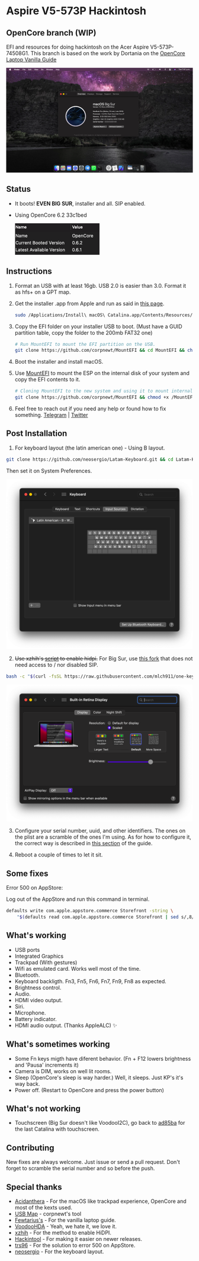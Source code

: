# Aspire V5-573P Hackintosh
## OpenCore branch (WIP)

EFI and resources for doing hackintosh on the Acer Aspire V5-573P-74508G1. This branch is based on the work by Dortania on the [OpenCore Laptop Vanilla Guide](https://dortania.github.io/vanilla-laptop-guide/)

![Screenshot](./assets/screenshot.png)

## Status

- It boots! **EVEN BIG SUR**, installer and all. SIP enabled.

- Using OpenCore 6.2 33c1bed

  ![Bootloader](./assets/bootloader.png)


## Instructions

1. Format an USB with at least 16gb. USB 2.0 is easier than 3.0. Format it as hfs+ on a GPT map.

2. Get the installer .app from Apple and run as said in [this page](https://support.apple.com/en-us/HT201372).

   ```bash
   sudo /Applications/Install\ macOS\ Catalina.app/Contents/Resources/createinstallmedia --volume /Volumes/MyVolume
   ```

3. Copy the EFI folder on your installer USB to boot. (Must have a GUID partition table, copy the folder to the 200mb FAT32 one) <br/>

   ```bash
   # Run MountEFI to mount the EFI partition on the USB.
   git clone https://github.com/corpnewt/MountEFI && cd MountEFI && chmod +x MountEFI.command && ./MountEFI.command
   ```

   

4. Boot the installer and install macOS. <br/>

5. Use [MountEFI](https://github.com/corpnewt/MountEFI) to mount the ESP on the internal disk of your system and copy the EFI contents to it.<br/>

   ```bash
   # Cloning MountEFI to the new system and using it to mount internal EFI
   git clone https://github.com/corpnewt/MountEFI && chmod +x /MountEFI/MountEFI.command && sudo python3 MountEFI/MountEFI.command disk0 && open /Volumes/EFI/
   ```

   

6. Feel free to reach out if you need any help or found how to fix something. [Telegram](https://t.me/xtrs84zk) | [Twitter](https://twitter.com/xtrs84zk) 

## Post Installation
1. For keyboard layout (the latin american one) - Using B layout. 

```bash
git clone https://github.com/neosergio/Latam-Keyboard.git && cd Latam-Keyboard && cp -v Latam*.* ~/Library/Keyboard\ Layouts/
```

Then set it on System Preferences.

![Keyboard settings](./assets/keyboard.png)

2. ~~Use xzhih's [script](https://github.com/xzhih/one-key-hidpi) to enable hidpi.~~ For Big Sur, use [this fork](https://github.com/mlch911/one-key-hidpi) that does not need access to / nor disabled SIP.

```bash
bash -c "$(curl -fsSL https://raw.githubusercontent.com/mlch911/one-key-hidpi/master/hidpi.sh)"
```

   ![hidpi](./assets/hidpi.png)

3. Configure your serial number, uuid, and other identifiers. The ones on the plist are a scramble of the ones I'm using. As for how to configure it, the correct way is described in [this section](https://dortania.github.io/OpenCore-Desktop-Guide/post-install/iservices) of the guide.

3. Reboot a couple of times to let it sit.


## Some fixes

Error 500 on AppStore:

Log out of the AppStore and run this command in terminal.

```bash
defaults write com.apple.appstore.commerce Storefront -string \
    "$(defaults read com.apple.appstore.commerce Storefront | sed s/,8/,13/)"
```

## What's working
* USB ports <br/>
* Integrated Graphics <br/>
* Trackpad (With gestures) <br/>
* Wifi as emulated card. Works well most of the time.<br/>
* Bluetooth.
* Keyboard backligth. Fn3, Fn5, Fn6, Fn7, Fn9, Fn8 as expected. <br/>
* Brightness control. <br/>
* Audio. <br/>
* HDMI video output. <br/>
* Siri. <br/>
* Microphone.
* Battery indicator. <br/>
* HDMI audio output. (Thanks AppleALC) ✨

## What's sometimes working
* Some Fn keys migth have diferent behavior. (Fn + F12 lowers brightness and 'Pausa' increments it)
* Camera is DIM, works on well lit rooms.
* Sleep (OpenCore's sleep is way harder.) Well, it sleeps. Just KP's it's way back.<br/>
* Power off. (Restart to OpenCore and press the power button) <br/>

## What's not working
* Touchscreen (Big Sur doesn't like VoodooI2C), go back to [ad85ba](https://github.com/xtrs84zk/Aspire-V5-573P-Hackintosh/commit/ad85baa75662148a61e47ba679cee969b94cf8c0) for the last Catalina with touchscreen. <br/>



## Contributing

New fixes are always welcome. Just issue or send a pull request. Don't forget to scramble the serial number and so before the push. 

## Special thanks
* [Acidanthera](https://github.com/acidanthera/VoodooPS2) - For the macOS like trackpad experience, OpenCore and most of the kexts used.
* [USB Map](https://github.com/corpnewt/USBMap) - corpnewt's tool <br/>
* [Fewtarius's](https://fewtarius.gitbook.io/laptopguide/) - For the vanilla laptop guide. <br/>
* [VoodooHDA](https://github.com/chris1111/VoodooHDA-2.9.2-Clover-V14) - Yeah, we hate it, we love it. <br/>
* [xzhih](https://github.com/xzhih) - For the method to enable HiDPI. <br/>
* [Hackintool](https://www.tonymacx86.com/threads/release-hackintool-v2-8-6.254559/) - For making it easier on newer releases. <br/>
* [trs96](https://www.tonymacx86.com/threads/appstore-the-operation-couldnt-be-completed-com-apple-commerce-client-error-500.270957/post-1912788) -  For the solution to error 500 on AppStore. <br/>
* [neosergio](https://github.com/neosergio) - For the keyboard layout.
